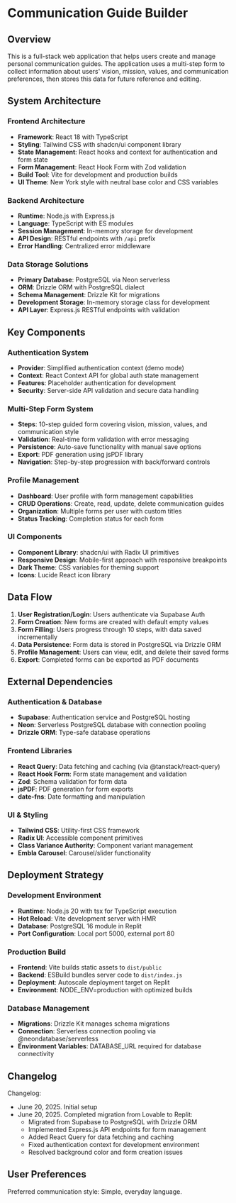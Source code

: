 # Communication Guide Builder

## Overview

This is a full-stack web application that helps users create and manage personal communication guides. The application uses a multi-step form to collect information about users' vision, mission, values, and communication preferences, then stores this data for future reference and editing.

## System Architecture

### Frontend Architecture
- **Framework**: React 18 with TypeScript
- **Styling**: Tailwind CSS with shadcn/ui component library
- **State Management**: React hooks and context for authentication and form state
- **Form Management**: React Hook Form with Zod validation
- **Build Tool**: Vite for development and production builds
- **UI Theme**: New York style with neutral base color and CSS variables

### Backend Architecture
- **Runtime**: Node.js with Express.js
- **Language**: TypeScript with ES modules
- **Session Management**: In-memory storage for development
- **API Design**: RESTful endpoints with `/api` prefix
- **Error Handling**: Centralized error middleware

### Data Storage Solutions
- **Primary Database**: PostgreSQL via Neon serverless
- **ORM**: Drizzle ORM with PostgreSQL dialect
- **Schema Management**: Drizzle Kit for migrations
- **Development Storage**: In-memory storage class for development
- **API Layer**: Express.js RESTful endpoints with validation

## Key Components

### Authentication System
- **Provider**: Simplified authentication context (demo mode)
- **Context**: React Context API for global auth state management
- **Features**: Placeholder authentication for development
- **Security**: Server-side API validation and secure data handling

### Multi-Step Form System
- **Steps**: 10-step guided form covering vision, mission, values, and communication style
- **Validation**: Real-time form validation with error messaging
- **Persistence**: Auto-save functionality with manual save options
- **Export**: PDF generation using jsPDF library
- **Navigation**: Step-by-step progression with back/forward controls

### Profile Management
- **Dashboard**: User profile with form management capabilities
- **CRUD Operations**: Create, read, update, delete communication guides
- **Organization**: Multiple forms per user with custom titles
- **Status Tracking**: Completion status for each form

### UI Components
- **Component Library**: shadcn/ui with Radix UI primitives
- **Responsive Design**: Mobile-first approach with responsive breakpoints
- **Dark Theme**: CSS variables for theming support
- **Icons**: Lucide React icon library

## Data Flow

1. **User Registration/Login**: Users authenticate via Supabase Auth
2. **Form Creation**: New forms are created with default empty values
3. **Form Filling**: Users progress through 10 steps, with data saved incrementally
4. **Data Persistence**: Form data is stored in PostgreSQL via Drizzle ORM
5. **Profile Management**: Users can view, edit, and delete their saved forms
6. **Export**: Completed forms can be exported as PDF documents

## External Dependencies

### Authentication & Database
- **Supabase**: Authentication service and PostgreSQL hosting
- **Neon**: Serverless PostgreSQL database with connection pooling
- **Drizzle ORM**: Type-safe database operations

### Frontend Libraries
- **React Query**: Data fetching and caching (via @tanstack/react-query)
- **React Hook Form**: Form state management and validation
- **Zod**: Schema validation for form data
- **jsPDF**: PDF generation for form exports
- **date-fns**: Date formatting and manipulation

### UI & Styling
- **Tailwind CSS**: Utility-first CSS framework
- **Radix UI**: Accessible component primitives
- **Class Variance Authority**: Component variant management
- **Embla Carousel**: Carousel/slider functionality

## Deployment Strategy

### Development Environment
- **Runtime**: Node.js 20 with tsx for TypeScript execution
- **Hot Reload**: Vite development server with HMR
- **Database**: PostgreSQL 16 module in Replit
- **Port Configuration**: Local port 5000, external port 80

### Production Build
- **Frontend**: Vite builds static assets to `dist/public`
- **Backend**: ESBuild bundles server code to `dist/index.js`
- **Deployment**: Autoscale deployment target on Replit
- **Environment**: NODE_ENV=production with optimized builds

### Database Management
- **Migrations**: Drizzle Kit manages schema migrations
- **Connection**: Serverless connection pooling via @neondatabase/serverless
- **Environment Variables**: DATABASE_URL required for database connectivity

## Changelog

Changelog:
- June 20, 2025. Initial setup
- June 20, 2025. Completed migration from Lovable to Replit:
  - Migrated from Supabase to PostgreSQL with Drizzle ORM
  - Implemented Express.js API endpoints for form management
  - Added React Query for data fetching and caching
  - Fixed authentication context for development environment
  - Resolved background color and form creation issues

## User Preferences

Preferred communication style: Simple, everyday language.